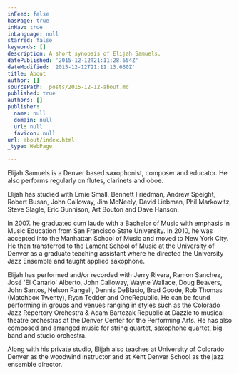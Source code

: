 ```yaml
---
inFeed: false
hasPage: true
inNav: true
inLanguage: null
starred: false
keywords: []
description: A short synopsis of Elijah Samuels.
datePublished: '2015-12-12T21:11:28.654Z'
dateModified: '2015-12-12T21:11:13.660Z'
title: About
author: []
sourcePath: _posts/2015-12-12-about.md
published: true
authors: []
publisher:
  name: null
  domain: null
  url: null
  favicon: null
url: about/index.html
_type: WebPage

---
```

Elijah Samuels is a Denver based saxophonist, composer and educator. He also performs regularly on flutes, clarinets and oboe.

Elijah has studied with Ernie Small, Bennett Friedman, Andrew Speight, Robert Busan, John Calloway, Jim McNeely, David Liebman, Phil Markowitz, Steve Slagle, Eric Gunnison, Art Bouton and Dave Hanson.

In 2007\. he graduated cum laude with a Bachelor of Music with emphasis in Music Education from San Francisco State University. In 2010, he was accepted into the Manhattan School of Music and moved to New York City. He then transferred to the Lamont School of Music at the University of Denver as a graduate teaching assistant where he directed the University Jazz Ensemble and taught applied saxophone.

Elijah has performed and/or recorded with Jerry Rivera, Ramon Sanchez, José 'El Canario' Alberto, John Calloway, Wayne Wallace, Doug Beavers, John Santos, Nelson Rangell, Dennis DeBlasio, Brad Goode, Rob Thomas (Matchbox Twenty), Ryan Tedder and OneRepublic. He can be found performing in groups and venues ranging in styles such as the Colorado Jazz Repertory Orchestra & Adam Bartczak Republic at Dazzle to musical theatre orchestras at the Denver Center for the Performing Arts. He has also composed and arranged music for string quartet, saxophone quartet, big band and studio orchestra.

Along with his private studio, Elijah also teaches at University of Colorado Denver as the woodwind instructor and at Kent Denver School as the jazz ensemble director.